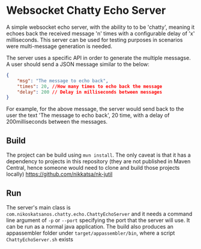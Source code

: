 # Websocket Chatty Echo Server

A simple websocket echo server, with the ability to to be 'chatty', meaning it echoes back the received message 'n' times with a configurable delay of 'x' milliseconds. This server can be used for testing purposes in scenarios were multi-message generation is needed.

The server uses a specific API in order to generate the multiple messagse. A user should send a JSON message similar to the below:

```json
{
    "msg": "The message to echo back",
    "times": 20, //How many times to echo back the message
    "delay": 200 // Delay in milliseconds between messages
}
``` 

For example, for the above message, the server would send back to the user the text 'The message to echo back', 20 time, with a delay of 200milliseconds between the messages.

## Build
The project can be build using ```mvn install```. The only caveat is that it has a dependency to projects in this repository (they are not published in Maven Central, hence someone would need to clone and build those projects locally) https://github.com/nikkatsa/nk-jutil

## Run
The server's main class is ```com.nikoskatsanos.chatty.echo.ChattyEchoServer``` and it needs a command line argument of ```-p```  or ```--port``` specifying the port that the server will use. It can be run as a normal java application. The build also produces an appassembler folder under ```target/appassembler/bin```, where a script ```ChattyEchoServer.sh``` exists